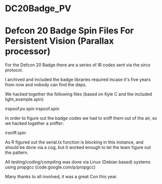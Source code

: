 DC20Badge_PV
============

Defcon 20 Badge Spin Files For Persistent Vision (Parallax processor)
============

For the Defcon 20 Badge there are a series of IR codes sent via the sircs 
protocol.

I archived and included the badge libraries required incase it's five years
from now and nobody can find the deps.

We hacked together the following files (based on Kyle C and the included 
light_example.spin)

irspoof.pv.spin
irspoof.spin

In order to figure out the badge codes we had to sniff them out of the air, 
so we hacked together a sniffer:

irsniff.spin

As R figured out the serial.tx function is blocking in this instance, and should be 
done via a cog, but it worked enough to let the team figure out the pattern.

All testing/coding/compiling was done via Linux (Debian based) systems 
using propgcc (code.google.com/p/propgcc)

Many thanks to all involved, it was a great Con this year.
